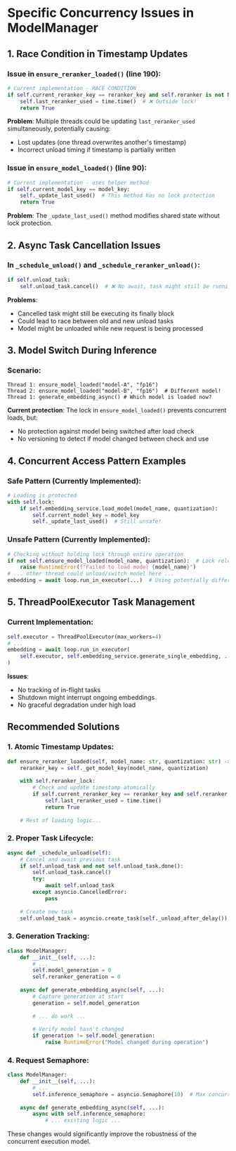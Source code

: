 # Specific Concurrency Issues in ModelManager

## 1. Race Condition in Timestamp Updates

### Issue in `ensure_reranker_loaded()` (line 190):
```python
# Current implementation - RACE CONDITION
if self.current_reranker_key == reranker_key and self.reranker is not None:
    self.last_reranker_used = time.time()  # ❌ Outside lock!
    return True
```

**Problem**: Multiple threads could be updating `last_reranker_used` simultaneously, potentially causing:
- Lost updates (one thread overwrites another's timestamp)
- Incorrect unload timing if timestamp is partially written

### Issue in `ensure_model_loaded()` (line 90):
```python
# Current implementation - uses helper method
if self.current_model_key == model_key:
    self._update_last_used()  # This method has no lock protection
    return True
```

**Problem**: The `_update_last_used()` method modifies shared state without lock protection.

## 2. Async Task Cancellation Issues

### In `_schedule_unload()` and `_schedule_reranker_unload()`:
```python
if self.unload_task:
    self.unload_task.cancel()  # ❌ No await, task might still be running
```

**Problems**:
- Cancelled task might still be executing its finally block
- Could lead to race between old and new unload tasks
- Model might be unloaded while new request is being processed

## 3. Model Switch During Inference

### Scenario:
```
Thread 1: ensure_model_loaded("model-A", "fp16")
Thread 2: ensure_model_loaded("model-B", "fp16")  # Different model!
Thread 1: generate_embedding_async() # Which model is loaded now?
```

**Current protection**: The lock in `ensure_model_loaded()` prevents concurrent loads, but:
- No protection against model being switched after load check
- No versioning to detect if model changed between check and use

## 4. Concurrent Access Pattern Examples

### Safe Pattern (Currently Implemented):
```python
# Loading is protected
with self.lock:
    if self.embedding_service.load_model(model_name, quantization):
        self.current_model_key = model_key
        self._update_last_used()  # Still unsafe!
```

### Unsafe Pattern (Currently Implemented):
```python
# Checking without holding lock through entire operation
if not self.ensure_model_loaded(model_name, quantization):  # Lock released here
    raise RuntimeError(f"Failed to load model {model_name}")
# ... other thread could unload/switch model here ...
embedding = await loop.run_in_executor(...)  # Using potentially different model
```

## 5. ThreadPoolExecutor Task Management

### Current Implementation:
```python
self.executor = ThreadPoolExecutor(max_workers=4)
# ...
embedding = await loop.run_in_executor(
    self.executor, self.embedding_service.generate_single_embedding, ...
)
```

**Issues**:
- No tracking of in-flight tasks
- Shutdown might interrupt ongoing embeddings
- No graceful degradation under high load

## Recommended Solutions

### 1. Atomic Timestamp Updates:
```python
def ensure_reranker_loaded(self, model_name: str, quantization: str) -> bool:
    reranker_key = self._get_model_key(model_name, quantization)
    
    with self.reranker_lock:
        # Check and update timestamp atomically
        if self.current_reranker_key == reranker_key and self.reranker is not None:
            self.last_reranker_used = time.time()
            return True
    
    # Rest of loading logic...
```

### 2. Proper Task Lifecycle:
```python
async def _schedule_unload(self):
    # Cancel and await previous task
    if self.unload_task and not self.unload_task.done():
        self.unload_task.cancel()
        try:
            await self.unload_task
        except asyncio.CancelledError:
            pass
    
    # Create new task
    self.unload_task = asyncio.create_task(self._unload_after_delay())
```

### 3. Generation Tracking:
```python
class ModelManager:
    def __init__(self, ...):
        # ...
        self.model_generation = 0
        self.reranker_generation = 0
    
    async def generate_embedding_async(self, ...):
        # Capture generation at start
        generation = self.model_generation
        
        # ... do work ...
        
        # Verify model hasn't changed
        if generation != self.model_generation:
            raise RuntimeError("Model changed during operation")
```

### 4. Request Semaphore:
```python
class ModelManager:
    def __init__(self, ...):
        # ...
        self.inference_semaphore = asyncio.Semaphore(10)  # Max concurrent inferences
    
    async def generate_embedding_async(self, ...):
        async with self.inference_semaphore:
            # ... existing logic ...
```

These changes would significantly improve the robustness of the concurrent execution model.